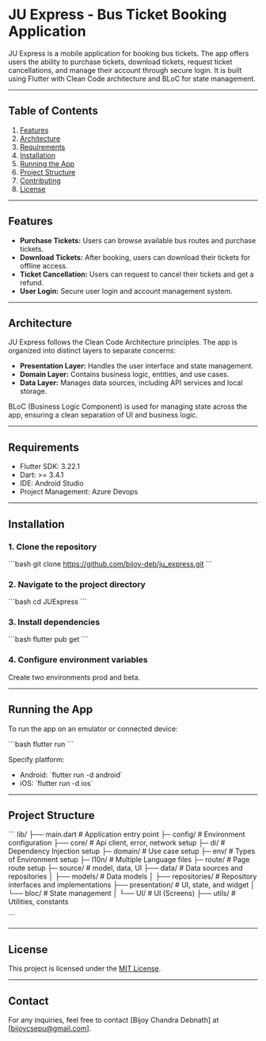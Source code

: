 
# JU Express - Bus Ticket Booking Application

JU Express is a mobile application for booking bus tickets. The app offers users the ability to purchase tickets, download tickets, request ticket cancellations, and manage their account through secure login. It is built using Flutter with Clean Code architecture and BLoC for state management.

---

## Table of Contents

1. [Features](#features)
2. [Architecture](#architecture)
3. [Requirements](#requirements)
4. [Installation](#installation)
5. [Running the App](#running-the-app)
6. [Project Structure](#project-structure)
7. [Contributing](#contributing)
8. [License](#license)

---

## Features

- **Purchase Tickets:** Users can browse available bus routes and purchase tickets.
- **Download Tickets:** After booking, users can download their tickets for offline access.
- **Ticket Cancellation:** Users can request to cancel their tickets and get a refund.
- **User Login:** Secure user login and account management system.

---

## Architecture

JU Express follows the Clean Code Architecture principles. The app is organized into distinct layers to separate concerns:

- **Presentation Layer:** Handles the user interface and state management.
- **Domain Layer:** Contains business logic, entities, and use cases.
- **Data Layer:** Manages data sources, including API services and local storage.

BLoC (Business Logic Component) is used for managing state across the app, ensuring a clean separation of UI and business logic.

---

## Requirements

- Flutter SDK: 3.22.1
- Dart: >= 3.4.1
- IDE: Android Studio 
- Project Management: Azure Devops

---

## Installation

### 1. Clone the repository

\`\`\`bash
git clone https://github.com/bijoy-deb/ju_express.git
\`\`\`

### 2. Navigate to the project directory

\`\`\`bash
cd JUExpress
\`\`\`

### 3. Install dependencies

\`\`\`bash
flutter pub get
\`\`\`

### 4. Configure environment variables

Create two environments prod and beta. 

---

## Running the App

To run the app on an emulator or connected device:

\`\`\`bash
flutter run
\`\`\`

Specify platform:

- Android: \`flutter run -d android\`
- iOS: \`flutter run -d ios\`

---

## Project Structure

\`\`\`
lib/
  ├── main.dart                     # Application entry point
  ├─  config/                       # Environment configuration
  ├── core/                         # Api client, error, network setup
  ├─  di/                           # Dependency Injection setup
  ├─ domain/                        # Use case setup
  ├─ env/                           # Types of Environment setup
  ├─ l10n/                          # Multiple Language files
  ├─ route/                         # Page route setup
  ├─ source/                        # model, data, UI
      ├── data/                     # Data sources and repositories
      │  ├── models/                # Data models 
      │  ├── repositories/          # Repository interfaces and implementations
      ├── presentation/             # UI, state, and widget
      │  └── bloc/                  # State management
      │  └── UI/                    # UI (Screens) 
      ├── utils/                    # Utilities, constants
  
      
\`\`\`

---



## License

This project is licensed under the [MIT License](LICENSE).

---

## Contact

For any inquiries, feel free to contact [Bijoy Chandra Debnath] at [bijoycsepu@gmail.com].
